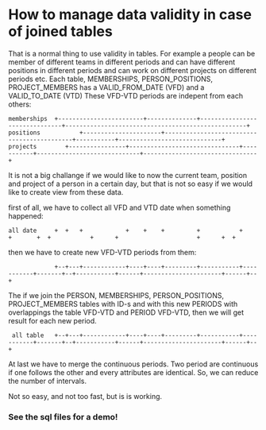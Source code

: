 # How to manage data validity in case of joined tables

That is a normal thing to use validity in tables. For example a people can be member of different teams in different periods and can have different positions in different periods and can work on different projects on different periods etc.
Each table, MEMBERSHIPS, PERSON_POSITIONS, PROJECT_MEMBERS has a VALID_FROM_DATE (VFD) and a VALID_TO_DATE (VTD)
These VFD-VTD periods are indepent from each others:

    memberships  +------------------------+--------------+-------------------------------+---------------------------------------------------+
    positions           +----------------------+--------------------------------------------+-----------+-----------------------------+
    projects        +----------------+-------------------------------+-----------+-----------------------------+--------------------------------+


It is not a big challange if we would like to now the current team, position and project of a person in a certain day, but that is not so easy if we would like to create view from these data.

first of all, we have to collect all VFD and VTD date when something happened:

    all date     +  +   +            +    +    +         +           +           +       +  +           +      +                      +      +  +

then we have to create new VFD-VTD periods from them:

                 +--+---+------------+----+----+---------+-----------+-----------+-------+--+-----------+------+----------------------+------+--+

The if we join the PERSON, MEMBERSHIPS, PERSON_POSITIONS, PROJECT_MEMBERS tables with ID-s and with this new PERIODS with overlappings the table VFD-VTD and PERIOD VFD-VTD, then we will get result for each new period.

     all table   +--+---+------------+----+----+---------+-----------+-----------+-------+--+-----------+------+----------------------+------+--+

At last we have to merge the continuous periods. Two period are continuous if one follows the other and every attributes are identical. So, we can reduce the number of intervals.

Not so easy, and not too fast, but is is working.

### See the sql files for a demo!

